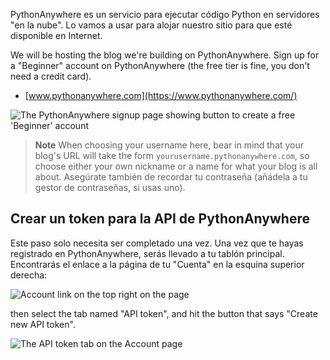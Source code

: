 PythonAnywhere es un servicio para ejecutar código Python en servidores "en la nube". Lo vamos a usar para alojar nuestro sitio para que esté disponible en Internet.

We will be hosting the blog we're building on PythonAnywhere. Sign up for a "Beginner" account on PythonAnywhere (the free tier is fine, you don't need a credit card).

* [www.pythonanywhere.com](https://www.pythonanywhere.com/)

![The PythonAnywhere signup page showing button to create a free 'Beginner' account](../deploy/images/pythonanywhere_beginner_account_button.png)

> **Note** When choosing your username here, bear in mind that your blog's URL will take the form `yourusername.pythonanywhere.com`, so choose either your own nickname or a name for what your blog is all about. Asegúrate también de recordar tu contraseña (añádela a tu gestor de contraseñas, si usas uno).

## Crear un token para la API de PythonAnywhere

Este paso solo necesita ser completado una vez. Una vez que te hayas registrado en PythonAnywhere, serás llevado a tu tablón principal. Encontrarás el enlace a la página de tu "Cuenta" en la esquina superior derecha:

![Account link on the top right on the page](../deploy/images/pythonanywhere_account.png)

then select the tab named "API token", and hit the button that says "Create new API token".

![The API token tab on the Account page](../deploy/images/pythonanywhere_create_api_token.png)